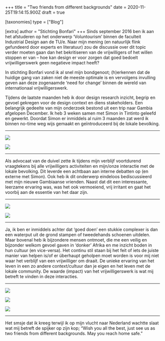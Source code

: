 +++
title = "Two friends from different backgrounds"
date = 2020-11-25T19:14:15.900Z
draft = true

[taxonomies]
type = ["Blog"]

[extra]
author = "Stichting Bonfari"
+++
Sinds september 2016 ben ik aan het afstuderen op het onderwerp ‘Voluntourism’ binnen de faculteit Industrial Design aan de TU/e. Naar mijn mening (en natuurlijk flink gefundeerd door experts en literatuur) zou de discussie over dit topic verder moeten gaan dan het bekritiseren van de vrijwilligers of het willen stoppen er van – hoe kan design er voor zorgen dat goed bedoelt vrijwilligerswerk geen negatieve impact heeft?<!-- more -->

In stichting Bonfari vond ik al snel mijn bondgenoot; (h)erkennen dat de huidige gang van zaken niet de meeste optimale is en vervolgens invulling geven aan deze zogenaamde ‘need for change’ binnen de wereld van internationaal vrijwilligerswerk.

Tijdens de laatste maanden heb ik door design research inzicht, begrip en gevoel gekregen voor de design context en diens stakeholders. Een belangrijk gedeelte van mijn onderzoek bestond uit een trip naar Gambia afgelopen December. Ik heb 3 weken samen met Simon in Tintinto geleefd en gewerkt. Doordat Simon er inmiddels al ruim 3 maanden zat werd ik binnen no-time weg wijs gemaakt en geïntroduceerd bij de lokale bevolking.

- - -

![](https://bonfari.nl/img/Blog/blogpost_joes_4.jpg)

![](https://bonfari.nl/img/Blog/blogpost_joes_5.jpg)

- - -

Als advocaat van de duivel zette ik tijdens mijn verblijf voortdurend vraagtekens bij alle vrijwilligers activiteiten en mijn/onze interactie met de lokale bevolking. Dit leverde een achtbaan aan interne debatten op (en externe met Simon). Ook heb ik dit onderwerp eindeloos bediscussieerd met mijn nieuwe Gambiaanse vrienden. Naast dat dit een interessante, leerzame ervaring was, was het ook vermoeiend, vrij irritant en gaat het voorbij aan de essentie van het daar zijn.

- - -

![](https://bonfari.nl/img/Blog/blogpost_joes_7.jpg)

![](https://bonfari.nl/img/Blog/blogpost_joes_1.jpg)

- - -

Ja, ik ben er inmiddels achter dat ‘goed doen’ een stukkie complexer is dan een waterput uit de grond stampen of tweedehands schoenen uitdelen. Maar bovenal heb ik bijzondere mensen ontmoet, die me een veilig en bijzonder welkom gevoel gaven in ‘donker’ Afrika en me inzicht boden in hun cultuur (en vice-versa). Het continu stil staan bij het feit of iets de juiste manier van helpen is/of er überhaupt geholpen moet worden is voor mij niet waar het verblijf van een vrijwilliger om draait. De unieke ervaring van het leven in een zo andere context/cultuur dan je eigen en het leven met de lokale community. De waarde (impact) van het vrijwilligerswerk is wat mij betreft te vinden in deze interacties.

- - -

![](https://bonfari.nl/img/Blog/blogpost_joes_3.jpg)

![](https://bonfari.nl/img/Blog/blogpost_joes_2.jpg)

![](https://bonfari.nl/img/Blog/blogpost_joes_6.jpg)

- - -

Het smsje dat ik kreeg terwijl ik op mijn vlucht naar Nederland wachtte slaat wat mij betreft de spijker op zijn kop; “Wish you all the best, just see us as two friends from different backgrounds. May you reach home safe.”